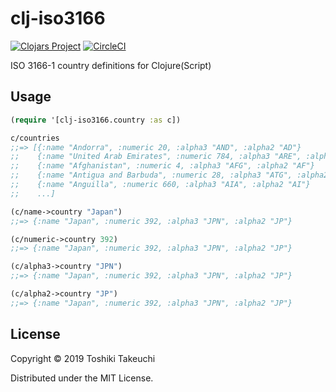# clj-iso3166

[![Clojars Project](https://img.shields.io/clojars/v/net.totakke/clj-iso3166.svg)](https://clojars.org/net.totakke/clj-iso3166)
[![CircleCI](https://circleci.com/gh/totakke/clj-iso3166.svg?style=svg)](https://circleci.com/gh/totakke/clj-iso3166)

ISO 3166-1 country definitions for Clojure(Script)

## Usage

```clj
(require '[clj-iso3166.country :as c])

c/countries
;;=> [{:name "Andorra", :numeric 20, :alpha3 "AND", :alpha2 "AD"}
;;    {:name "United Arab Emirates", :numeric 784, :alpha3 "ARE", :alpha2 "AE"}
;;    {:name "Afghanistan", :numeric 4, :alpha3 "AFG", :alpha2 "AF"}
;;    {:name "Antigua and Barbuda", :numeric 28, :alpha3 "ATG", :alpha2 "AG"}
;;    {:name "Anguilla", :numeric 660, :alpha3 "AIA", :alpha2 "AI"}
;;    ...]

(c/name->country "Japan")
;;=> {:name "Japan", :numeric 392, :alpha3 "JPN", :alpha2 "JP"}

(c/numeric->country 392)
;;=> {:name "Japan", :numeric 392, :alpha3 "JPN", :alpha2 "JP"}

(c/alpha3->country "JPN")
;;=> {:name "Japan", :numeric 392, :alpha3 "JPN", :alpha2 "JP"}

(c/alpha2->country "JP")
;;=> {:name "Japan", :numeric 392, :alpha3 "JPN", :alpha2 "JP"}
```

## License

Copyright © 2019 Toshiki Takeuchi

Distributed under the MIT License.


